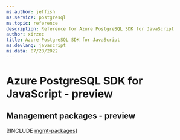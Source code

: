 ```yaml
---
ms.author: jeffish
ms.service: postgresql
ms.topic: reference
description: Reference for Azure PostgreSQL SDK for JavaScript
author: xirzec
title: Azure PostgreSQL SDK for JavaScript
ms.devlang: javascript
ms.data: 07/28/2022
---
```

# Azure PostgreSQL SDK for JavaScript - preview

## Management packages - preview
[!INCLUDE [mgmt-packages](postgresql-mgmt-index.md)]